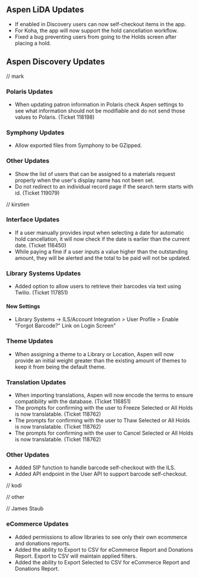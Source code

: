 ## Aspen LiDA Updates
- If enabled in Discovery users can now self-checkout items in the app.
- For Koha, the app will now support the hold cancellation workflow.
- Fixed a bug preventing users from going to the Holds screen after placing a hold.

## Aspen Discovery Updates

// mark
### Polaris Updates
- When updating patron information in Polaris check Aspen settings to see what information should not be modifiable and do not send those values to Polaris. (Ticket 118198)

### Symphony Updates
- Allow exported files from Symphony to be GZipped.

### Other Updates
- Show the list of users that can be assigned to a materials request properly when the user's display name has not been set.
- Do not redirect to an individual record page if the search term starts with id. (Ticket 119079)

// kirstien
### Interface Updates
- If a user manually provides input when selecting a date for automatic hold cancellation, it will now check if the date is earlier than the current date. (Ticket 116450)
- While paying a fine if a user inputs a value higher than the outstanding amount, they will be alerted and the total to be paid will not be updated.

### Library Systems Updates
- Added option to allow users to retrieve their barcodes via text using Twilio. (Ticket 117851)
<div markdown="1" class="settings">

#### New Settings
- Library Systems -> ILS/Account Integration > User Profile > Enable "Forgot Barcode?" Link on Login Screen"
</div>

### Theme Updates
- When assigning a theme to a Library or Location, Aspen will now provide an initial weight greater than the existing amount of themes to keep it from being the default theme.

### Translation Updates
- When importing translations, Aspen will now encode the terms to ensure compatibility with the database. (Ticket 116851)
- The prompts for confirming with the user to Freeze Selected or All Holds is now translatable. (Ticket 118762)
- The prompts for confirming with the user to Thaw Selected or All Holds is now translatable. (Ticket 118762)
- The prompts for confirming with the user to Cancel Selected or All Holds is now translatable. (Ticket 118762)

### Other Updates
- Added SIP function to handle barcode self-checkout with the ILS.
- Added API endpoint in the User API to support barcode self-checkout.

// kodi

// other

// James Staub
### eCommerce Updates
- Added permissions to allow libraries to see only their own ecommerce and donations reports.
- Added the ability to Export to CSV for eCommerce Report and Donations Report. Export to CSV will maintain applied filters.
- Added the ability to Export Selected to CSV for eCommerce Report and Donations Report.